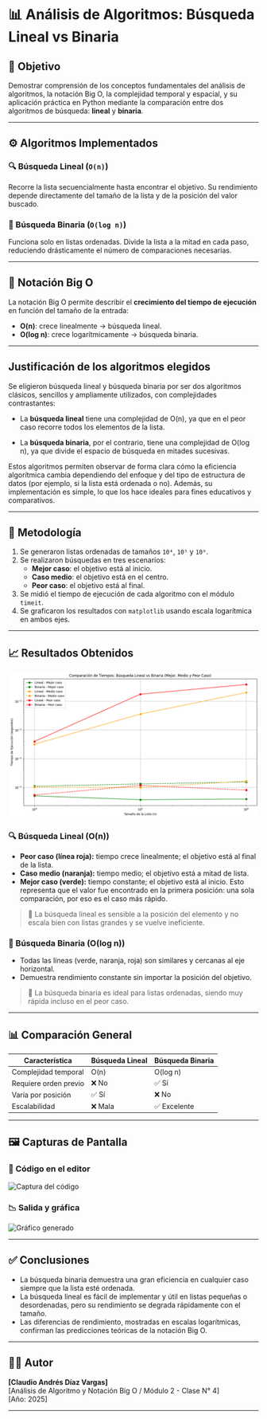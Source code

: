 # 📊 Análisis de Algoritmos: Búsqueda Lineal vs Binaria

## 🎯 Objetivo

Demostrar comprensión de los conceptos fundamentales del análisis de algoritmos, la notación Big O, la complejidad temporal y espacial, y su aplicación práctica en Python mediante la comparación entre dos algoritmos de búsqueda: **lineal** y **binaria**.

---

## ⚙️ Algoritmos Implementados

### 🔍 Búsqueda Lineal (`O(n)`)
Recorre la lista secuencialmente hasta encontrar el objetivo. Su rendimiento depende directamente del tamaño de la lista y de la posición del valor buscado.

### 🔎 Búsqueda Binaria (`O(log n)`)
Funciona solo en listas ordenadas. Divide la lista a la mitad en cada paso, reduciendo drásticamente el número de comparaciones necesarias.

---

## 🧠 Notación Big O

La notación Big O permite describir el **crecimiento del tiempo de ejecución** en función del tamaño de la entrada:

- **O(n)**: crece linealmente → búsqueda lineal.
- **O(log n)**: crece logarítmicamente → búsqueda binaria.

---

## Justificación de los algoritmos elegidos
Se eligieron búsqueda lineal y búsqueda binaria por ser dos algoritmos clásicos, sencillos y ampliamente utilizados, con complejidades contrastantes:

- La **búsqueda lineal** tiene una complejidad de O(n), ya que en el peor caso recorre todos los elementos de la lista.

- La **búsqueda binaria**, por el contrario, tiene una complejidad de O(log n), ya que divide el espacio de búsqueda en mitades sucesivas.

Estos algoritmos permiten observar de forma clara cómo la eficiencia algorítmica cambia dependiendo del enfoque y del tipo de estructura de datos (por ejemplo, si la lista está ordenada o no). Además, su implementación es simple, lo que los hace ideales para fines educativos y comparativos.

---

## 🧪 Metodología

1. Se generaron listas ordenadas de tamaños `10⁴`, `10⁵` y `10⁶`.
2. Se realizaron búsquedas en tres escenarios:
   - **Mejor caso**: el objetivo está al inicio.
   - **Caso medio**: el objetivo está en el centro.
   - **Peor caso**: el objetivo está al final.
3. Se midió el tiempo de ejecución de cada algoritmo con el módulo `timeit`.
4. Se graficaron los resultados con `matplotlib` usando escala logarítmica en ambos ejes.

---

## 📈 Resultados Obtenidos

![Gráfico de comparación](descarga.png)

### 🔍 Búsqueda Lineal (O(n))

- **Peor caso (línea roja):** tiempo crece linealmente; el objetivo está al final de la lista.
- **Caso medio (naranja):** tiempo medio; el objetivo está a mitad de lista.
- **Mejor caso (verde):** tiempo constante; el objetivo está al inicio. Esto representa que el valor fue encontrado en la primera posición: una sola comparación, por eso es el caso más rápido.

> 📌 La búsqueda lineal es sensible a la posición del elemento y no escala bien con listas grandes y se vuelve ineficiente.
### 🔎 Búsqueda Binaria (O(log n))

- Todas las líneas (verde, naranja, roja) son similares y cercanas al eje horizontal.
- Demuestra rendimiento constante sin importar la posición del objetivo.

> 📌 La búsqueda binaria es ideal para listas ordenadas, siendo muy rápida incluso en el peor caso.

---

## 📊 Comparación General

| Característica           | Búsqueda Lineal       | Búsqueda Binaria     |
|--------------------------|------------------------|-----------------------|
| Complejidad temporal     | O(n)                  | O(log n)              |
| Requiere orden previo    | ❌ No                 | ✅ Sí                 |
| Varía por posición       | ✅ Sí                | ❌ No                |
| Escalabilidad            | ❌ Mala               | ✅ Excelente          |

---

## 🖼 Capturas de Pantalla

### 🧾 Código en el editor
![Captura del código](captura_codigo.png)

### 📉 Salida y gráfica
![Gráfico generado](comparacion_todos_los_casos.png)

---

## ✅ Conclusiones

- La búsqueda binaria demuestra una gran eficiencia en cualquier caso siempre que la lista esté ordenada.
- La búsqueda lineal es fácil de implementar y útil en listas pequeñas o desordenadas, pero su rendimiento se degrada rápidamente con el tamaño.
- Las diferencias de rendimiento, mostradas en escalas logarítmicas, confirman las predicciones teóricas de la notación Big O.

---

## 👨‍💻 Autor

**[Claudio Andrés Díaz Vargas]**  
[Análisis de Algoritmo y Notación Big O /
Módulo 2 - Clase N° 4]     
[Año: 2025]

---

